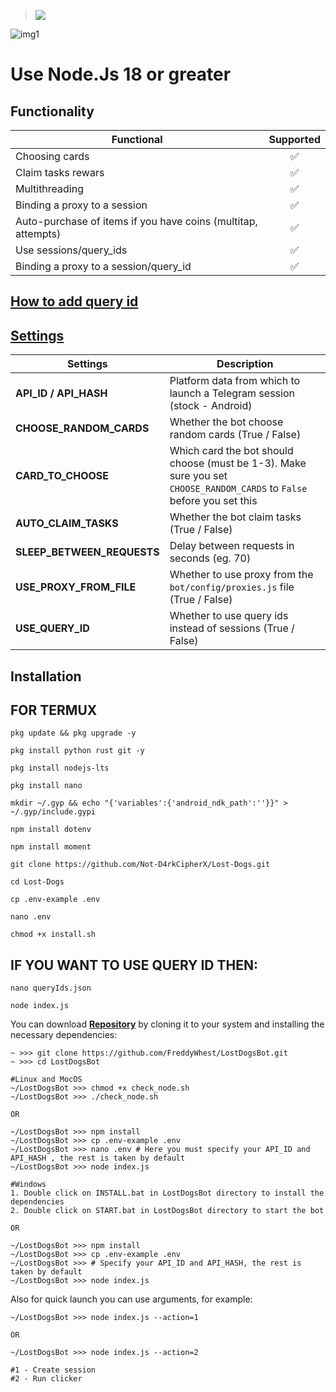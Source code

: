 > [<img src="https://img.shields.io/badge/Telegram-%40Me-orange">](https://t.me/roddyfred)

![img1](./.github/image/hero.png)

# Use Node.Js 18 or greater

## Functionality

| Functional                                                    | Supported |
| ------------------------------------------------------------- | :-------: |
| Choosing cards                                                |    ✅     |
| Claim tasks rewars                                            |    ✅     |
| Multithreading                                                |    ✅     |
| Binding a proxy to a session                                  |    ✅     |
| Auto-purchase of items if you have coins (multitap, attempts) |    ✅     |
| Use sessions/query_ids                                        |    ✅     |
| Binding a proxy to a session/query_id                         |    ✅     |

## [How to add query id](https://github.com/Freddywhest/RockyRabbitBot/blob/main/AddQueryId.md)

## [Settings](https://github.com/FreddyWhest/LostDogsBot/blob/main/.env-example)

| Settings                   | Description                                                                                                            |
| -------------------------- | ---------------------------------------------------------------------------------------------------------------------- |
| **API_ID / API_HASH**      | Platform data from which to launch a Telegram session (stock - Android)                                                |
| **CHOOSE_RANDOM_CARDS**    | Whether the bot choose random cards (True / False)                                                                     |
| **CARD_TO_CHOOSE**         | Which card the bot should choose (must be 1-3). Make sure you set `CHOOSE_RANDOM_CARDS` to `False` before you set this |
| **AUTO_CLAIM_TASKS**       | Whether the bot claim tasks (True / False)                                                                             |
| **SLEEP_BETWEEN_REQUESTS** | Delay between requests in seconds (eg. 70)                                                                             |
| **USE_PROXY_FROM_FILE**    | Whether to use proxy from the `bot/config/proxies.js` file (True / False)                                              |
| **USE_QUERY_ID**           | Whether to use query ids instead of sessions (True / False)                                                            |

## Installation

## FOR TERMUX 
```shell
pkg update && pkg upgrade -y
```
```shell
pkg install python rust git -y
```
```shell
pkg install nodejs-lts
```
```shell
pkg install nano
```
```shell
mkdir ~/.gyp && echo "{'variables':{'android_ndk_path':''}}" > ~/.gyp/include.gypi
```
```shell
npm install dotenv
```
```shell
npm install moment
```
```shell
git clone https://github.com/Not-D4rkCipherX/Lost-Dogs.git
```
```shell
cd Lost-Dogs
```
```shell
cp .env-example .env
```
```shell
nano .env
```
```shell
chmod +x install.sh
```
## IF YOU WANT TO USE QUERY ID THEN:
```shell
nano queryIds.json
```
```shell
node index.js
```


You can download [**Repository**](https://github.com/FreddyWhest/LostDogsBot) by cloning it to your system and installing the necessary dependencies:

```shell
~ >>> git clone https://github.com/FreddyWhest/LostDogsBot.git
~ >>> cd LostDogsBot

#Linux and MocOS
~/LostDogsBot >>> chmod +x check_node.sh
~/LostDogsBot >>> ./check_node.sh

OR

~/LostDogsBot >>> npm install
~/LostDogsBot >>> cp .env-example .env
~/LostDogsBot >>> nano .env # Here you must specify your API_ID and API_HASH , the rest is taken by default
~/LostDogsBot >>> node index.js

#Windows
1. Double click on INSTALL.bat in LostDogsBot directory to install the dependencies
2. Double click on START.bat in LostDogsBot directory to start the bot

OR

~/LostDogsBot >>> npm install
~/LostDogsBot >>> cp .env-example .env
~/LostDogsBot >>> # Specify your API_ID and API_HASH, the rest is taken by default
~/LostDogsBot >>> node index.js
```

Also for quick launch you can use arguments, for example:

```shell
~/LostDogsBot >>> node index.js --action=1

OR

~/LostDogsBot >>> node index.js --action=2

#1 - Create session
#2 - Run clicker
```
